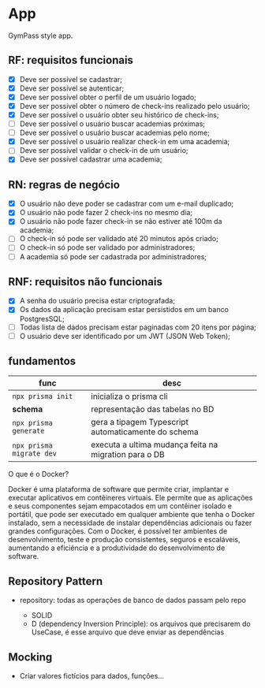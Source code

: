 # App

GymPass style app.

## RF: requisitos funcionais

- [x] Deve ser possível se cadastrar;
- [x] Deve ser possível se autenticar;
- [x] Deve ser possível obter o perfil de um usuário logado;
- [x] Deve ser possível obter o número de check-ins realizado pelo usuário;
- [x] Deve ser possível o usuário obter seu histórico de check-ins;
- [ ] Deve ser possível o usuário buscar academias próximas;
- [ ] Deve ser possível o usuário buscar academias pelo nome;
- [x] Deve ser possível o usuário realizar check-in em uma academia;
- [ ] Deve ser possível validar o check-in de um usuário;
- [x] Deve ser possível cadastrar uma academia;

## RN: regras de negócio

- [x] O usuário não deve poder se cadastrar com um e-mail duplicado;
- [x] O usuário não pode fazer 2 check-ins no mesmo dia;
- [x] O usuário não pode fazer check-in se não estiver até 100m da academia;
- [ ] O check-in só pode ser validado até 20 minutos após criado;
- [ ] O check-in só pode ser validado por administradores;
- [ ] A academia só pode ser cadastrada por administradores;

## RNF: requisitos não funcionais

- [x] A senha do usuário precisa estar criptografada;
- [x] Os dados da aplicação precisam estar persistidos em um banco PostgresSQL;
- [ ] Todas lista de dados precisam estar paginadas com 20 itens por página;
- [ ] O usuário deve ser identificado por um JWT (JSON Web Token);

## fundamentos

| func                     | desc                                                  |
| ------------------------ | ----------------------------------------------------- |
| `npx prisma init`        | inicializa o prisma cli                               |
| **schema**               | representação das tabelas no BD                       |
| `npx prisma generate`    | gera a tipagem Typescript automaticamente do schema   |
| `npx prisma migrate dev` | executa a ultima mudança feita na migration para o DB |

O que é o Docker?

Docker é uma plataforma de software que permite criar, implantar e executar aplicativos em contêineres virtuais. Ele permite que as aplicações e seus componentes sejam empacotados em um contêiner isolado e portátil, que pode ser executado em qualquer ambiente que tenha o Docker instalado, sem a necessidade de instalar dependências adicionais ou fazer grandes configurações. Com o Docker, é possível ter ambientes de desenvolvimento, teste e produção consistentes, seguros e escaláveis, aumentando a eficiência e a produtividade do desenvolvimento de software.

## Repository Pattern

- repository: todas as operações de banco de dados passam pelo repo

  - SOLID
  - D (dependency Inversion Principle): os arquivos que precisarem do UseCase, é esse arquivo que deve enviar as dependências

## Mocking

- Criar valores fictícios para dados, funções...
